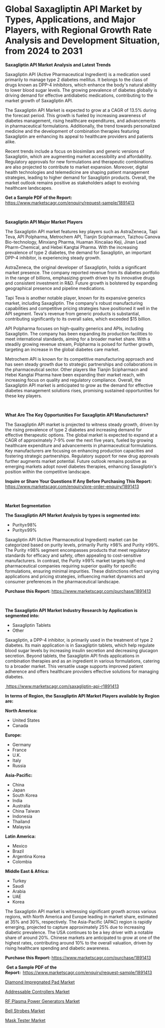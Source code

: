 <p><h1>Global Saxagliptin API Market by Types, Applications, and Major Players, with Regional Growth Rate Analysis and Development Situation, from 2024 to 2031</h1></p><p><strong>Saxagliptin API Market Analysis and Latest Trends</strong></p>
<p><p>Saxagliptin API (Active Pharmaceutical Ingredient) is a medication used primarily to manage type 2 diabetes mellitus. It belongs to the class of drugs known as DPP-4 inhibitors, which enhance the body's natural ability to lower blood sugar levels. The growing prevalence of diabetes globally is driving demand for effective antidiabetic medications, contributing to the market growth of Saxagliptin API.</p><p>The Saxagliptin API Market is expected to grow at a CAGR of 13.5% during the forecast period. This growth is fueled by increasing awareness of diabetes management, rising healthcare expenditures, and advancements in pharmaceutical formulations. Additionally, the trend towards personalized medicine and the development of combination therapies featuring Saxagliptin are enhancing its appeal to healthcare providers and patients alike.</p><p>Recent trends include a focus on biosimilars and generic versions of Saxagliptin, which are augmenting market accessibility and affordability. Regulatory approvals for new formulations and therapeutic combinations are also projected to contribute to market expansion. Moreover, digital health technologies and telemedicine are shaping patient management strategies, leading to higher demand for Saxagliptin products. Overall, the market outlook remains positive as stakeholders adapt to evolving healthcare landscapes.</p></p>
<p><strong>Get a Sample PDF of the Report:&nbsp;</strong> <a href="https://www.marketscagr.com/enquiry/request-sample/1891413?utm_campaign=1802&utm_medium=2&utm_source=Github&utm_content=ia&utm_term=24102024&utm_id=saxagliptin-api">https://www.marketscagr.com/enquiry/request-sample/1891413</a></p>
<p>&nbsp;</p>
<p><strong>Saxagliptin API Major Market Players</strong></p>
<p><p>The Saxagliptin API market features key players such as AstraZeneca, Tapi Teva, API Polpharma, Metrochem API, Tianjin Scipharmacn, Taizhou Canova Bio-technology, Minxiang Pharma, Huaman Xincaiiao Keji, Jinan Lead Pharm-Chemical, and Hebei Kangtai Pharma. With the increasing prevalence of type 2 diabetes, the demand for Saxagliptin, an important DPP-4 inhibitor, is experiencing steady growth.</p><p>AstraZeneca, the original developer of Saxagliptin, holds a significant market presence. The company reported revenue from its diabetes portfolio in the range of billions, emphasizing growth driven by its innovative drugs and consistent investment in R&D. Future growth is bolstered by expanding geographical presence and pipeline medications.</p><p>Tapi Teva is another notable player, known for its expansive generics market, including Saxagliptin. The company's robust manufacturing capabilities and competitive pricing strategies have positioned it well in the API segment. Teva's revenue from generic products is substantial, contributing significantly to its overall sales, which exceeded $15 billion.</p><p>API Polpharma focuses on high-quality generics and APIs, including Saxagliptin. The company has been expanding its production facilities to meet international standards, aiming for a broader market share. With a steadily growing revenue stream, Polpharma is poised for further growth, targeting an increase in the global diabetes care market.</p><p>Metrochem API is known for its competitive manufacturing approach and has seen steady growth due to strategic partnerships and collaborations in the pharmaceutical sector. Other players like Tianjin Scipharmacn and Hebei Kangtai Pharma have been expanding their market reach, with increasing focus on quality and regulatory compliance. Overall, the Saxagliptin API market is anticipated to grow as the demand for effective diabetes management solutions rises, promising sustained opportunities for these key players.</p></p>
<p>&nbsp;</p>
<p><strong>What Are The Key Opportunities For Saxagliptin API Manufacturers?</strong></p>
<p><p>The Saxagliptin API market is projected to witness steady growth, driven by the rising prevalence of type 2 diabetes and increasing demand for effective therapeutic options. The global market is expected to expand at a CAGR of approximately 7-9% over the next five years, fueled by growing healthcare expenditure and advancements in pharmaceutical formulations. Key manufacturers are focusing on enhancing production capacities and fostering strategic partnerships. Regulatory support for new drug approvals further augments market potential. Future outlook remains positive as emerging markets adopt novel diabetes therapies, enhancing Saxagliptin's position within the competitive landscape.</p></p>
<p><strong>Inquire or Share Your Questions If Any Before Purchasing This Report:</strong> <a href="https://www.marketscagr.com/enquiry/pre-order-enquiry/1891413?utm_campaign=1802&utm_medium=2&utm_source=Github&utm_content=ia&utm_term=24102024&utm_id=saxagliptin-api">https://www.marketscagr.com/enquiry/pre-order-enquiry/1891413</a></p>
<p>&nbsp;</p>
<p><strong>Market Segmentation</strong></p>
<p><strong>The Saxagliptin API Market Analysis by types is segmented into:</strong></p>
<p><ul><li>Purity≥98%</li><li>Purity≥99%</li></ul></p>
<p><p>Saxagliptin API (Active Pharmaceutical Ingredient) market can be categorized based on purity levels, primarily Purity ≥98% and Purity ≥99%. The Purity ≥98% segment encompasses products that meet regulatory standards for efficacy and safety, often appealing to cost-sensitive manufacturers. In contrast, the Purity ≥99% market targets high-end pharmaceutical companies requiring superior quality for specific formulations, ensuring minimal impurities. These distinctions reflect varying applications and pricing strategies, influencing market dynamics and consumer preferences in the pharmaceutical landscape.</p></p>
<p><strong>Purchase this Report:&nbsp;</strong><a href="https://www.marketscagr.com/purchase/1891413?utm_campaign=1802&utm_medium=2&utm_source=Github&utm_content=ia&utm_term=24102024&utm_id=saxagliptin-api">https://www.marketscagr.com/purchase/1891413</a></p>
<p>&nbsp;</p>
<p><strong>The Saxagliptin API Market Industry Research by Application is segmented into:</strong></p>
<p><ul><li>Saxagliptin Tablets</li><li>Other</li></ul></p>
<p><p>Saxagliptin, a DPP-4 inhibitor, is primarily used in the treatment of type 2 diabetes. Its main application is in Saxagliptin tablets, which help regulate blood sugar levels by increasing insulin secretion and decreasing glucagon secretion. Beyond tablets, the Saxagliptin API finds applications in combination therapies and as an ingredient in various formulations, catering to a broader market. This versatile usage supports improved patient adherence and offers healthcare providers effective solutions for managing diabetes.</p></p>
<p><a href="https://www.marketscagr.com/saxagliptin-api-r1891413?utm_campaign=1802&utm_medium=2&utm_source=Github&utm_content=ia&utm_term=24102024&utm_id=saxagliptin-api">&nbsp;https://www.marketscagr.com/saxagliptin-api-r1891413</a></p>
<p><strong>In terms of Region, the Saxagliptin API Market Players available by Region are:</strong></p>
<p>
    <p> <strong> North America: </strong>
        <ul>
            <li>United States</li>
            <li>Canada</li>
        </ul>
        </p> 
    <p> <strong> Europe: </strong>
        <ul>
            <li>Germany</li>
            <li>France</li>
            <li>U.K.</li>
            <li>Italy</li>
            <li>Russia</li>
        </ul>
        </p> 
    <p> <strong> Asia-Pacific: </strong>
        <ul>
            <li>China</li>
            <li>Japan</li>
            <li>South Korea</li>
            <li>India</li>
            <li>Australia</li>
            <li>China Taiwan</li>
            <li>Indonesia</li>
            <li>Thailand</li>
            <li>Malaysia</li>
        </ul>
        </p> 
    <p> <strong> Latin America: </strong>
        <ul>
            <li>Mexico</li>
            <li>Brazil</li>
            <li>Argentina Korea</li>
            <li>Colombia</li>
        </ul>
        </p> 
    <p> <strong> Middle East & Africa: </strong>
        <ul>
            <li>Turkey</li>
            <li>Saudi</li>
            <li>Arabia</li>
            <li>UAE</li>
            <li>Korea</li>
        </ul>
    </p>
    </p>
<p><p>The Saxagliptin API market is witnessing significant growth across various regions, with North America and Europe leading in market share, estimated at 35% and 30%, respectively. The Asia-Pacific (APAC) region is rapidly emerging, projected to capture approximately 25% due to increasing diabetic prevalence. The USA continues to be a key driver with a notable share of around 20%. Chinese markets are anticipated to grow at one of the highest rates, contributing around 10% to the overall valuation, driven by rising healthcare spending and diabetic awareness.</p></p>
<p><strong>Purchase this Report: </strong><a href="https://www.marketscagr.com/purchase/1891413?utm_campaign=1802&utm_medium=2&utm_source=Github&utm_content=ia&utm_term=24102024&utm_id=saxagliptin-api">https://www.marketscagr.com/purchase/1891413</a></p>
<p>&nbsp;<strong>Get a Sample PDF of the Report:&nbsp;&nbsp;</strong><a href="https://www.marketscagr.com/enquiry/request-sample/1891413?utm_campaign=1802&utm_medium=2&utm_source=Github&utm_content=ia&utm_term=24102024&utm_id=saxagliptin-api">https://www.marketscagr.com/enquiry/request-sample/1891413</a></p>
<p><strong></strong></p>
<p><p><a href="https://www.linkedin.com/pulse/global-diamond-impregnated-pad-market-opportunities-challenges2024-iieef?utm_campaign=1802&utm_medium=2&utm_source=Github&utm_content=ia&utm_term=24102024&utm_id=saxagliptin-api">Diamond Impregnated Pad Market</a></p><p><a href="https://www.linkedin.com/pulse/addressable-controllers-market-research-report-2024-2031-dataveil-lu0ge?utm_campaign=1802&utm_medium=2&utm_source=Github&utm_content=ia&utm_term=24102024&utm_id=saxagliptin-api">Addressable Controllers Market</a></p><p><a href="https://www.linkedin.com/pulse/in-depth-rf-plasma-power-generators-market-review-size-share-76rqe?utm_campaign=1802&utm_medium=2&utm_source=Github&utm_content=ia&utm_term=24102024&utm_id=saxagliptin-api">RF Plasma Power Generators Market</a></p><p><a href="https://www.linkedin.com/pulse/bell-strobes-landscape-product-spectrum-market-trajectories-uwgtf?utm_campaign=1802&utm_medium=2&utm_source=Github&utm_content=ia&utm_term=24102024&utm_id=saxagliptin-api">Bell Strobes Market</a></p><p><a href="https://www.linkedin.com/pulse/global-mask-tester-market-product-types-applications-yjqze?utm_campaign=1802&utm_medium=2&utm_source=Github&utm_content=ia&utm_term=24102024&utm_id=saxagliptin-api">Mask Tester Market</a></p></p>